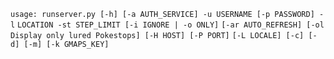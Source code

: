 `usage: runserver.py [-h] [-a AUTH_SERVICE] -u USERNAME [-p PASSWORD] -l`
                    `LOCATION -st STEP_LIMIT [-i IGNORE | -o ONLY]`
                    `[-ar AUTO_REFRESH] [-ol Display only lured Pokestops] [-H HOST] [-P PORT]`
                    `[-L LOCALE] [-c] [-d] [-m] [-k GMAPS_KEY]`
